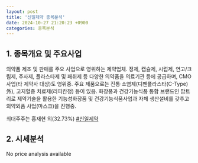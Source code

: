 ```yaml
---
layout: post
title: '신일제약 종목분석'
date: 2024-10-27 21:20:23 +0900
categories: 종목분석
---
```


## 1. 종목개요 및 주요사업

의약품 제조 및 판매를 주요 사업으로 영위하는 제약업체. 정제, 캡슐제, 시럽제, 연고/크림제, 주사제, 플라스타제 및 패취제 등 다양한 의약품을 의료기관 등에 공급하며, CMO사업(타 제약사 대상)도 영위중. 주요 제품으로는 진통·소염제(디펜플라스타(C-Type) 外), 고지혈증 치료제(리피칸정) 등이 있음. 화장품과 건강기능식품 통합 브랜드인 팜트리로  제약기술을 활용한 기능성화장품 및 건강기능식품사업과 자체 생산설비를 갖추고 의약외품 사업(마스크)을 진행중.

최대주주는 홍재현 외(32.73%)
[#신일제약](#)

## 2. 시세분석

No price analysis available
